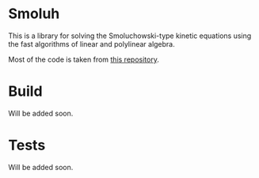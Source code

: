 # Smoluh
This is a library for solving the Smoluchowski-type kinetic equations using the fast algorithms of linear and polylinear algebra.

Most of the code is taken from [this repository](https://bitbucket.org/matseralex/tt_smoluh/src).

# Build

Will be added soon.

# Tests

Will be added soon.
